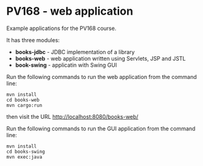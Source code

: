 # PV168 - web application

Example applications for the PV168 course.

It has three modules:
* **books-jdbc** - JDBC implementation of a library
* **books-web** - web application written using Servlets, JSP and JSTL
* **book-swing** - applicatin with Swing GUI

Run the following commands to run the web application from the command line:
```
mvn install
cd books-web
mvn cargo:run
```

then visit the URL [http://localhost:8080/books-web/](http://localhost:8080/books-web/)

Run the following commands to run the GUI application from the command line:
```
mvn install
cd books-swing
mvn exec:java
```

